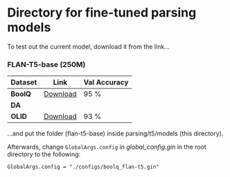 # Directory for fine-tuned parsing models

To test out the current model, download it from the link...

### FLAN-T5-base (250M)

| Dataset    | Link                                                                            | Val Accuracy |
|------------|---------------------------------------------------------------------------------|--------------|
| **BoolQ**  | [Download](https://cloud.dfki.de/owncloud/index.php/s/5aZPC4mTWLKeQ9x/download) | 95 %         |
| **DA**     |                                                                                 |              |
| **OLID**   | [Download](https://cloud.dfki.de/owncloud/index.php/s/SX8jfZ59ExS5CKZ/download) | 93 %         |

...and put the folder (flan-t5-base) inside parsing/t5/models (this directory).

Afterwards, change `GlobalArgs.config` in *global_config.gin* in the root directory to the following:

```
GlobalArgs.config = "./configs/boolq_flan-t5.gin"
```
